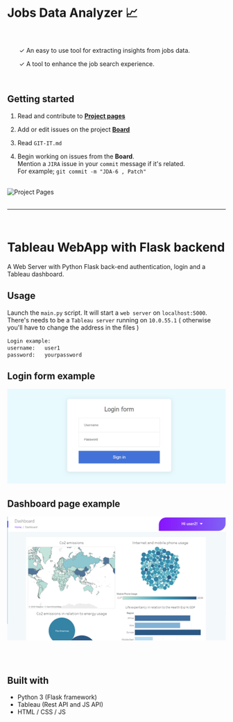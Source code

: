 <br />
<br />

# Jobs Data Analyzer 📈

<br />

&nbsp;&nbsp;&nbsp;&nbsp;&nbsp;&nbsp; &check; An easy to use tool for extracting insights from jobs data. <br />

&nbsp;&nbsp;&nbsp;&nbsp;&nbsp;&nbsp; &check; A tool to enhance the job search experience. 

<br />

## Getting started

1. Read and contribute to [**Project pages**](https://solvestack.atlassian.net/jira/software/projects/JDA/pages)

2. Add or edit issues on the project [**Board**](https://solvestack.atlassian.net/jira/software/projects/JDA/boards/1)

3. Read `GIT-IT.md`

4. Begin working on issues from the **Board**. <br />
   Mention a `JIRA` issue in your `commit` message if it's related. <br />
   For example; ```git commit -m "JDA-6 , Patch"```


<br />

<img width="629" alt="Project Pages" src="https://user-images.githubusercontent.com/9142438/210152252-3af5f310-61d5-4d2e-91bf-4b89f4386b52.png">

<br />

<br />

--- 

<br />

# Tableau WebApp with Flask backend

A Web Server with Python Flask back-end authentication, login and a Tableau dashboard.

## Usage

Launch the `main.py` script. It will start a `web server` on `localhost:5000`. <br />
There's needs to be a `Tableau server` running on `10.0.55.1`  ( otherwise you'll have to change the address in the files )

```
Login example:
username:   user1
password:   yourpassword
```
## Login form example

![alt text](login_form.PNG)

## Dashboard page example

![alt text](dashboard.PNG)

<br />
<br />

## Built with

- Python 3 (Flask framework)
- Tableau (Rest API and JS API)
- HTML / CSS / JS
